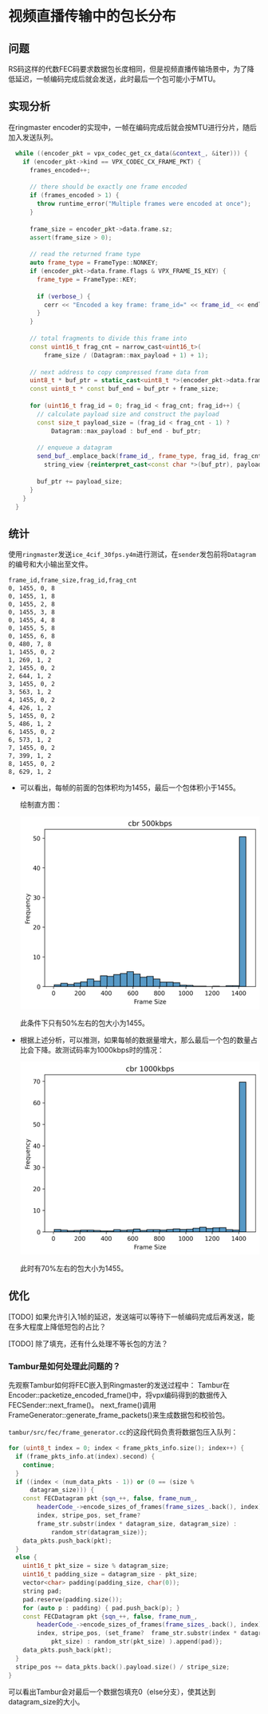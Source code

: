 # 视频直播传输中的包长分布

## 问题

RS码这样的代数FEC码要求数据包长度相同，但是视频直播传输场景中，为了降低延迟，一帧编码完成后就会发送，此时最后一个包可能小于MTU。

## 实现分析

在ringmaster encoder的实现中，一帧在编码完成后就会按MTU进行分片，随后加入发送队列。

```cpp
  while ((encoder_pkt = vpx_codec_get_cx_data(&context_, &iter))) {
    if (encoder_pkt->kind == VPX_CODEC_CX_FRAME_PKT) {
      frames_encoded++;

      // there should be exactly one frame encoded
      if (frames_encoded > 1) {
        throw runtime_error("Multiple frames were encoded at once");
      }

      frame_size = encoder_pkt->data.frame.sz;
      assert(frame_size > 0);

      // read the returned frame type
      auto frame_type = FrameType::NONKEY;
      if (encoder_pkt->data.frame.flags & VPX_FRAME_IS_KEY) {
        frame_type = FrameType::KEY;

        if (verbose_) {
          cerr << "Encoded a key frame: frame_id=" << frame_id_ << endl;
        }
      }

      // total fragments to divide this frame into
      const uint16_t frag_cnt = narrow_cast<uint16_t>(
          frame_size / (Datagram::max_payload + 1) + 1);

      // next address to copy compressed frame data from
      uint8_t * buf_ptr = static_cast<uint8_t *>(encoder_pkt->data.frame.buf);
      const uint8_t * const buf_end = buf_ptr + frame_size;

      for (uint16_t frag_id = 0; frag_id < frag_cnt; frag_id++) {
        // calculate payload size and construct the payload
        const size_t payload_size = (frag_id < frag_cnt - 1) ?
            Datagram::max_payload : buf_end - buf_ptr;

        // enqueue a datagram
        send_buf_.emplace_back(frame_id_, frame_type, frag_id, frag_cnt,
          string_view {reinterpret_cast<const char *>(buf_ptr), payload_size});

        buf_ptr += payload_size;
      }
    }
  }
```

## 统计

使用`ringmaster`发送`ice_4cif_30fps.y4m`进行测试，在`sender`发包前将`Datagram`的编号和大小输出至文件。

```csv
frame_id,frame_size,frag_id,frag_cnt
0, 1455, 0, 8
0, 1455, 1, 8
0, 1455, 2, 8
0, 1455, 3, 8
0, 1455, 4, 8
0, 1455, 5, 8
0, 1455, 6, 8
0, 480, 7, 8
1, 1455, 0, 2
1, 269, 1, 2
2, 1455, 0, 2
2, 644, 1, 2
3, 1455, 0, 2
3, 563, 1, 2
4, 1455, 0, 2
4, 426, 1, 2
5, 1455, 0, 2
5, 486, 1, 2
6, 1455, 0, 2
6, 573, 1, 2
7, 1455, 0, 2
7, 399, 1, 2
8, 1455, 0, 2
8, 629, 1, 2
```

- 可以看出，每帧的前面的包体积均为1455，最后一个包体积小于1455。

    绘制直方图：

    ![alt text](packet_size_500.png)

    此条件下只有50%左右的包大小为1455。

- 根据上述分析，可以推测，如果每帧的数据量增大，那么最后一个包的数量占比会下降。故测试码率为1000kbps时的情况：

    ![alt text](packet_size_1000.png)

    此时有70%左右的包大小为1455。

## 优化

[TODO] 如果允许引入1帧的延迟，发送端可以等待下一帧编码完成后再发送，能在多大程度上降低短包的占比？

[TODO] 除了填充，还有什么处理不等长包的方法？

### Tambur是如何处理此问题的？

先观察Tambur如何将FEC嵌入到Ringmaster的发送过程中：
Tambur在Encoder::packetize_encoded_frame()中，将vpx编码得到的数据传入FECSender::next_frame()。
next_frame()调用FrameGenerator::generate_frame_packets()来生成数据包和校验包。

`tambur/src/fec/frame_generator.cc`的这段代码负责将数据包压入队列：

```cpp
for (uint8_t index = 0; index < frame_pkts_info.size(); index++) {
  if (frame_pkts_info.at(index).second) {
    continue;
  }
  if ((index < (num_data_pkts - 1)) or (0 == (size %
      datagram_size))) {
    const FECDatagram pkt {sqn_++, false, frame_num_,
        headerCode_->encode_sizes_of_frames(frame_sizes_.back(), index),
        index, stripe_pos, set_frame?
        frame_str.substr(index * datagram_size, datagram_size) :
            random_str(datagram_size)};
    data_pkts.push_back(pkt);
  }
  else {
    uint16_t pkt_size = size % datagram_size;
    uint16_t padding_size = datagram_size - pkt_size;
    vector<char> padding(padding_size, char(0));
    string pad;
    pad.reserve(padding.size());
    for (auto p : padding) { pad.push_back(p); }
    const FECDatagram pkt {sqn_++, false, frame_num_,
        headerCode_->encode_sizes_of_frames(frame_sizes_.back(), index),
        index, stripe_pos, (set_frame?  frame_str.substr(index * datagram_size,
            pkt_size) : random_str(pkt_size) ).append(pad)};
    data_pkts.push_back(pkt);
  }
  stripe_pos += data_pkts.back().payload.size() / stripe_size;
}
```

可以看出Tambur会对最后一个数据包填充0（else分支），使其达到datagram_size的大小。